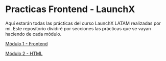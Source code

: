 # Practicas Frontend - LaunchX
Aquí estarán todas las prácticas del curso LaunchX LATAM realizadas por mí.
Este repositorio dividiré por secciones las prácticas que se vayan haciendo de cada módulo.

[Módulo 1 - Frontend](./Módulo%201%20-%20Frontend/README.md)

[Módulo 2 - HTML](./Módulo%202%20-%20HTML/README.md)
